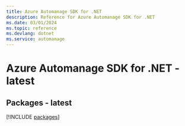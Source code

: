 ```yaml
---
title: Azure Automanage SDK for .NET
description: Reference for Azure Automanage SDK for .NET
ms.date: 03/01/2024
ms.topic: reference
ms.devlang: dotnet
ms.service: automanage
---
```

# Azure Automanage SDK for .NET - latest
## Packages - latest
[!INCLUDE [packages](automanage-index.md)]